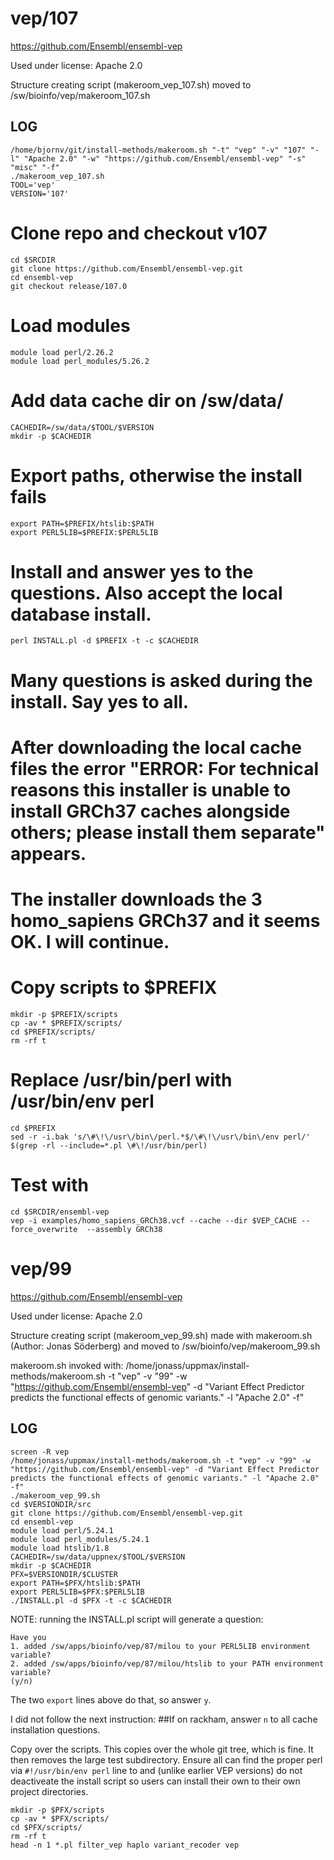 vep/107
========================

<https://github.com/Ensembl/ensembl-vep>

Used under license:
Apache 2.0


Structure creating script (makeroom_vep_107.sh) moved to /sw/bioinfo/vep/makeroom_107.sh

LOG
---

    /home/bjornv/git/install-methods/makeroom.sh "-t" "vep" "-v" "107" "-l" "Apache 2.0" "-w" "https://github.com/Ensembl/ensembl-vep" "-s" "misc" "-f"
    ./makeroom_vep_107.sh
    TOOL='vep'
    VERSION='107'

# Clone repo and checkout v107
    cd $SRCDIR
    git clone https://github.com/Ensembl/ensembl-vep.git
    cd ensembl-vep
    git checkout release/107.0

# Load modules
    module load perl/2.26.2
    module load perl_modules/5.26.2

# Add data cache dir on /sw/data/
    CACHEDIR=/sw/data/$TOOL/$VERSION
    mkdir -p $CACHEDIR

# Export paths, otherwise the install fails
    export PATH=$PREFIX/htslib:$PATH
    export PERL5LIB=$PREFIX:$PERL5LIB

# Install and answer yes to the questions. Also accept the local database install.
    perl INSTALL.pl -d $PREFIX -t -c $CACHEDIR

# Many questions is asked during the install. Say yes to all. 
# After downloading the local cache files the error "ERROR: For technical reasons this installer is unable to install GRCh37 caches alongside others; please install them separate" appears. 
# The installer downloads the 3 homo_sapiens GRCh37 and it seems OK. I will continue. 

# Copy scripts to $PREFIX
    mkdir -p $PREFIX/scripts
    cp -av * $PREFIX/scripts/
    cd $PREFIX/scripts/
    rm -rf t

# Replace /usr/bin/perl with /usr/bin/env perl
    cd $PREFIX
    sed -r -i.bak 's/\#\!\/usr\/bin\/perl.*$/\#\!\/usr\/bin\/env perl/' $(grep -rl --include=*.pl \#\!/usr/bin/perl)
    

# Test with
    cd $SRCDIR/ensembl-vep
    vep -i examples/homo_sapiens_GRCh38.vcf --cache --dir $VEP_CACHE --force_overwrite  --assembly GRCh38








vep/99
========================

<https://github.com/Ensembl/ensembl-vep>

Used under license:
Apache 2.0

Structure creating script (makeroom_vep_99.sh) made with makeroom.sh (Author: Jonas Söderberg) and moved to /sw/bioinfo/vep/makeroom_99.sh

makeroom.sh invoked with:
/home/jonass/uppmax/install-methods/makeroom.sh -t "vep" -v "99" -w "https://github.com/Ensembl/ensembl-vep" -d "Variant Effect Predictor predicts the functional effects of genomic variants." -l "Apache 2.0" -f"

LOG
---

    screen -R vep
    /home/jonass/uppmax/install-methods/makeroom.sh -t "vep" -v "99" -w "https://github.com/Ensembl/ensembl-vep" -d "Variant Effect Predictor predicts the functional effects of genomic variants." -l "Apache 2.0" -f"
    ./makeroom_vep_99.sh
    cd $VERSIONDIR/src
    git clone https://github.com/Ensembl/ensembl-vep.git
    cd ensembl-vep
    module load perl/5.24.1
    module load perl_modules/5.24.1
    module load htslib/1.8
    CACHEDIR=/sw/data/uppnex/$TOOL/$VERSION
    mkdir -p $CACHEDIR
    PFX=$VERSIONDIR/$CLUSTER
    export PATH=$PFX/htslib:$PATH
    export PERL5LIB=$PFX:$PERL5LIB
    ./INSTALL.pl -d $PFX -t -c $CACHEDIR

NOTE: running the INSTALL.pl script will generate a question:

    Have you
    1. added /sw/apps/bioinfo/vep/87/milou to your PERL5LIB environment variable?
    2. added /sw/apps/bioinfo/vep/87/milou/htslib to your PATH environment variable?
    (y/n)

The two `export` lines above do that, so answer `y`.

I did not follow the next instruction:
##If on rackham, answer `n` to all cache installation questions.

Copy over the scripts.  This copies over the whole git tree, which is fine.  It
then removes the large test subdirectory.  Ensure all can find the proper perl
via `#!/usr/bin/env perl` line to  and (unlike earlier VEP versions) do not
deactiveate the install script so users can install their own to their own
project directories.

    mkdir -p $PFX/scripts
    cp -av * $PFX/scripts/
    cd $PFX/scripts/
    rm -rf t
    head -n 1 *.pl filter_vep haplo variant_recoder vep

